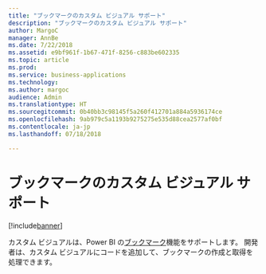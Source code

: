 ```yaml
---
title: "ブックマークのカスタム ビジュアル サポート"
description: "ブックマークのカスタム ビジュアル サポート"
author: MargoC
manager: AnnBe
ms.date: 7/22/2018
ms.assetid: e9bf961f-1b67-471f-8256-c883be602335
ms.topic: article
ms.prod: 
ms.service: business-applications
ms.technology: 
ms.author: margoc
audience: Admin
ms.translationtype: HT
ms.sourcegitcommit: 0b40bb3c98145f5a260f412701a884a5936174ce
ms.openlocfilehash: 9ab979c5a1193b9275275e535d88cea2577af0bf
ms.contentlocale: ja-jp
ms.lasthandoff: 07/18/2018

---
```

# <a name="custom-visual-support-for-bookmarks"></a>ブックマークのカスタム ビジュアル サポート

[!include[banner](../../../includes/banner.md)]

カスタム ビジュアルは、Power BI の[ブックマーク](https://docs.microsoft.com/power-bi/desktop-bookmarks)機能をサポートします。 開発者は、カスタム ビジュアルにコードを追加して、ブックマークの作成と取得を処理できます。

